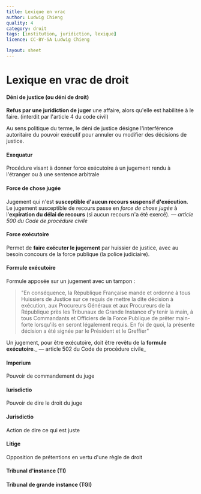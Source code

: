 ```yaml
---
title: Lexique en vrac
author: Ludwig Chieng
quality: 4
category: droit
tags: [institution, juridiction, lexique]
licence: CC-BY-SA Ludwig Chieng

layout: sheet
---
```


# Lexique en vrac de droit


#### Déni de justice (ou déni de droit)

**Refus par une juridiction de juger** une affaire, alors qu'elle est habilitée à le faire. (interdit par l'article 4 du code civil)

Au sens politique du terme, le déni de justice désigne l'interférence autoritaire du pouvoir exécutif pour annuler ou modifier des décisions de justice.


#### Exequatur

Procédure visant à donner force exécutoire à un jugement rendu à l'étranger ou à une sentence arbitrale


#### **Force de chose jugée**

Jugement qui n'est **susceptible d'aucun recours suspensif d'exécution**.  
Le jugement susceptible de recours passe en _force de chose jugée_ à l'**expiration du délai de recours** (si aucun recours n'a été exercé). — _article 500 du Code de procédure civile_


#### Force exécutoire

Permet de **faire exécuter le jugement** par huissier de justice, avec au besoin concours de la force publique (la police judiciaire).


#### Formule exécutoire

Formule apposée sur un jugement avec un tampon :


> "En conséquence, la République Française mande et ordonne à tous Huissiers de Justice sur ce requis de mettre la dite décision à exécution, aux Procureurs Généraux et aux Procureurs de la République près les Tribunaux de Grande Instance d'y tenir la main, à tous Commandants et Officiers de la Force Publique de prêter main-forte lorsqu'ils en seront légalement requis. En foi de quoi, la présente décision a été signée par le Président et le Greffier"


Un jugement, pour être exécutoire, doit être revêtu de la **formule exécutoire**._ — article 502 du Code de procédure civile_


#### Imperium

Pouvoir de commandement du juge


#### Iurisdictio

Pouvoir de dire le droit du juge


#### Jurisdictio

Action de dire ce qui est juste


#### Litige

Opposition de prétentions en vertu d'une règle de droit


#### Tribunal d'instance (TI)


#### Tribunal de grande instance (TGI)
